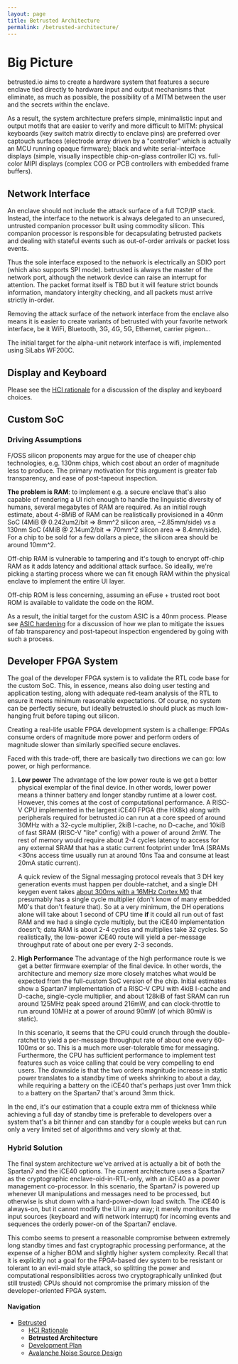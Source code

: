 ```yaml
---
layout: page
title: Betrusted Architecture
permalink: /betrusted-architecture/
---
```


# Big Picture

betrusted.io aims to create a hardware system that features a secure
enclave tied directly to hardware input and output mechanisms that
eliminate, as much as possible, the possibility of a MITM between the
user and the secrets within the enclave.

As a result, the system architecture prefers simple, minimalistic
input and output motifs that are easier to verify and more difficult
to MITM: physical keyboards (key switch matrix directly to enclave
pins) are preferred over captouch surfaces (electrode array driven by
a "controller" which is actually an MCU running opaque firmware);
black and white serial-interface displays (simple, visually
inspectible chip-on-glass controller IC) vs. full-color MIPI displays
(complex COG or PCB controllers with embedded frame buffers).

## Network Interface

An enclave should not include the attack surface of a full TCP/IP
stack.  Instead, the interface to the network is always delegated to
an unsecured, untrusted companion processor built using commodity
silicon. This companion processor is responsible for decapsulating
betrusted packets and dealing with stateful events such as
out-of-order arrivals or packet loss events.

Thus the sole interface exposed to the network is electrically an SDIO
port (which also supports SPI mode). betrusted is always the master of
the network port, although the network device can raise an interrupt
for attention. The packet format itself is TBD but it will feature
strict bounds information, mandatory intergity checking, and all
packets must arrive strictly in-order.

Removing the attack surface of the network interface from the enclave
also means it is easier to create variants of betrusted with your
favorite network interface, be it WiFi, Bluetooth, 3G, 4G, 5G,
Ethernet, carrier pigeon...

The initial target for the alpha-unit network interface is wifi,
implemented using SiLabs WF200C.

## Display and Keyboard

Please see the [HCI rationale](/hci-rationale/) for a discussion of
the display and keyboard choices.

## Custom SoC

### Driving Assumptions

F/OSS silicon proponents may argue for the use of cheaper chip
technologies, e.g. 130nm chips, which cost about an order of magnitude
less to produce. The primary motivation for this argument is greater
fab transparency, and ease of post-tapeout inspection.

**The problem is RAM**: to implement e.g. a secure enclave that's also
  capable of rendering a UI rich enough to handle the linguistic
  diversity of humans, several megabytes of RAM are required. As an
  initial rough estimate, about 4-8MiB of RAM can be realistically
  provisioned in a 40nm SoC (4MiB @ 0.242um2/bit => 8mm^2 silicon
  area, ~2.85mm/side) vs a 130nm SoC (4MiB @ 2.14um2/bit => 70mm^2
  silicon area => 8.4mm/side). For a chip to be sold for a few dollars
  a piece, the silicon area should be around 10mm^2.

Off-chip RAM is vulnerable to tampering and it's tough to encrypt
off-chip RAM as it adds latency and additional attack surface. So
ideally, we're picking a starting process where we can fit enough RAM
within the physical enclave to implement the entire UI layer.

Off-chip ROM is less concerning, assuming an eFuse + trusted root boot
ROM is available to validate the code on the ROM.

As a result, the initial target for the custom ASIC is a 40nm process.
Please see [ASIC hardening](https://github.com/betrusted-io/betrusted-wiki/wiki/ASIC-hardening)
for a discussion of how we plan to mitigate the issues of fab transparency
and post-tapeout inspection engendered by going with such a process.

## Developer FPGA System

The goal of the developer FPGA system is to validate the RTL code base
for the custom SoC. This, in essence, means also doing user testing
and application testing, along with adequate red-team analysis of the
RTL to ensure it meets minimum reasonable expectations. Of course, no
system can be perfectly secure, but ideally betrusted.io should pluck
as much low-hanging fruit before taping out silicon.

Creating a real-life usable FPGA development system is a challenge:
FPGAs consume orders of magnitude more power and perform orders of
magnitude slower than similarly specified secure enclaves.

Faced with this trade-off, there are basically two directions we can
go: low power, or high performance.

1. **Low power** The advantage of the low power route is we get a
  better physical exemplar of the final device. In other words, lower
  power means a thinner battery and longer standby runtime at a lower
  cost. However, this comes at the cost of computational
  performance. A RISC-V CPU implemented in the largest iCE40 FPGA (the
  HX8k) along with peripherals required for betrusted.io can run at a
  core speed of around 30MHz with a 32-cycle multiplier, 2kiB I-cache,
  no D-cache, and 10kiB of fast SRAM (RISC-V "lite" config) with a
  power of around 2mW. The rest of memory would require about 2-4
  cycles latency to access for any external SRAM that has a static
  current footprint under 1mA (SRAMs <30ns access time usually run at
  around 10ns Taa and consume at least 20mA static current).

    A quick review of the Signal messaging protocol reveals that 3 DH
    key generation events must happen per double-ratchet, and a single
    DH keygen event takes [about 300ms with a 16MHz Cortex
    M0](https://github.com/Emill/P256-cortex-ecdh) that presumably has
    a single cycle multiplier (don't know of many embedded M0's that
    don't feature that). So at a very minimum, the DH operations alone
    will take about 1 second of CPU time **if** it could all run out
    of fast RAM and we had a single cycle multiply, but the iCE40
    implementation doesn't; data RAM is about 2-4 cycles and
    multiplies take 32 cycles. So realistically, the low-power iCE40
    route will yield a per-message throughput rate of about one per
    every 2-3 seconds.

2. **High Performance** The advantage of the high performance route is
we get a better firmware exemplar of the final device. In other words,
the architecture and memory size more closely matches what would be
expected from the full-custom SoC version of the chip. Initial
estimates show a Spartan7 implementation of a RISC-V CPU with 4kiB
I-cache and D-cache, single-cycle multiplier, and about 128kiB of fast
SRAM can run around 125MHz peak speed around 216mW, and can
clock-throttle to run around 10MHz at a power of around 90mW (of which
80mW is static).

    In this scenario, it seems that the CPU could crunch through the
    double-ratchet to yield a per-message throughput rate of about one
    every 60-100ms or so. This is a much more user-tolerable time for
    messaging. Furthermore, the CPU has sufficient performance to
    implement test features such as voice calling that could be very
    compelling to end users. The downside is that the two orders
    magnitude increase in static power translates to a standby time of
    weeks shrinking to about a day, while requiring a battery on the
    iCE40 that's perhaps just over 1mm thick to a battery on the
    Spartan7 that's around 3mm thick.

In the end, it's our estimation that a couple extra mm of thickness
while achieving a full day of standby time is preferable to developers
over a system that's a bit thinner and can standby for a couple weeks
but can run only a very limited set of algorithms and very slowly at
that.

### Hybrid Solution

The final system architecture we've arrived at is actually a bit of
both the Spartan7 and the iCE40 options. The current architecture uses
a Spartan7 as the cryptographic enclave-oid-in-RTL-only, with an iCE40
as a power management co-processor. In this scenario, the Spartan7 is
powered up whenever UI manipulations and messages need to be
processed, but otherwise is shut down with a hard-power-down load
switch. The iCE40 is always-on, but it cannot modify the UI in any
way; it merely monitors the input sources (keyboard and wifi network
interrupt) for incoming events and sequences the orderly power-on of
the Spartan7 enclave.

This combo seems to present a reasonable compromise between extremely
long standby times and fast cryptographic processing performance, at
the expense of a higher BOM and slightly higher system
complexity. Recall that it is explicitly not a goal for the FPGA-based
dev system to be resistant or tolerant to an evil-maid style attack,
so splitting the power and computational responsibilities across two
cryptographically unlinked (but still trusted) CPUs should not
compromise the primary mission of the developer-oriented FPGA system.

#### Navigation

* [Betrusted](/)
  * [HCI Rationale](/hci-rationale)
  * **Betrusted Architecture**
  * [Development Plan](/dev-plan/)
  * [Avalanche Noise Source Design](/avalanche-noise/)
